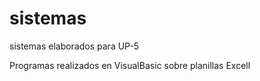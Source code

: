 # sistemas
sistemas elaborados para UP-5

Programas realizados en VisualBasic sobre planillas Excell
